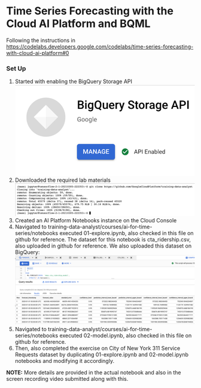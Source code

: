 # Time Series Forecasting with the Cloud AI Platform and BQML </br>
Following the instructions in https://codelabs.developers.google.com/codelabs/time-series-forecasting-with-cloud-ai-platform#0

### Set Up
1.  Started with enabling the BigQuery Storage API 
![](Images_TimeSeries/APIEnabled.png)
2.  Downloaded the required lab materials
![](Images_TimeSeries/TrainingDataAnalyst.png)
3.  Created an AI Platform Notebooks instance on the Cloud Console
4.  Navigated to training-data-analyst/courses/ai-for-time-series/notebooks executed 01-explore.ipynb, also checked in this file on github for reference.
The dataset for this notebook is cta_ridership.csv, also uploaded in github for reference.
We also uploaded this dataset on BigQuery:
![](Images_TimeSeries/cta.png)
5.  Navigated to training-data-analyst/courses/ai-for-time-series/notebooks executed 02-model.ipynb, also checked in this file on github for reference.
6.  Then, also completed the exercise on City of New York 311 Service Requests dataset by duplicating 01-explore.ipynb and 02-model.ipynb notebooks and modifying it accordingly.

**NOTE:**
More details are provided in the actual notebook and also in the screen recording video submitted along with this.




